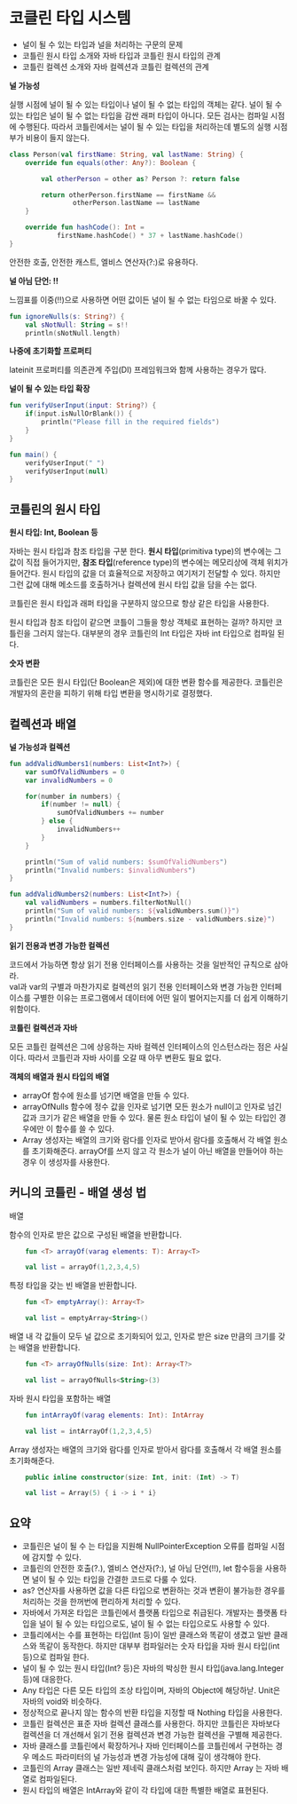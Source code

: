 # 코클린 타입 시스템

- 널이 될 수 있는 타입과 널을 처리하는 구문의 문제
- 코틀린 원시 타입 소개와 자바 타입과 코틀린 원시 타입의 관계
- 코틀린 컬렉션 소개와 자바 컬렉션과 코틀린 컬렉션의 관계

**널 가능성**

실행 시점에 널이 될 수 있는 타입이나 널이 될 수 없는 타입의 객체는 같다. 널이 될 수 있는 타입은 널이 될 수 없는 타입을 감싼 래퍼 타입이 아니다.
모든 검사는 컴파일 시점에 수행된다. 따라서 코틀린에서는 널이 될 수 있는 타입을 처리하는데 별도의 실행 시점 부가 비용이 들지 않는다.


```kotlin
class Person(val firstName: String, val lastName: String) {
    override fun equals(other: Any?): Boolean {

        val otherPerson = other as? Person ?: return false

        return otherPerson.firstName == firstName &&
                otherPerson.lastName == lastName
    }

    override fun hashCode(): Int =
            firstName.hashCode() * 37 + lastName.hashCode()
}
```

안전한 호출, 안전한 캐스트, 엘비스 연산자(?:)로 유용하다.

**널 아님 단언: !!**

느낌표를 이중(!!)으로 사용하면 어떤 값이든 널이 될 수 없는 타임으로 바꿀 수 있다.

```kotlin
fun ignoreNulls(s: String?) {
    val sNotNull: String = s!!
    println(sNotNull.length)
```

**나중에 초기화할 프로퍼티**

lateinit 프로퍼티를 의존관계 주입(DI) 프레임워크와 함께 사용하는 경우가 많다.

**널이 될 수 있는 타입 확장**

```kotlin
fun verifyUserInput(input: String?) {
    if(input.isNullOrBlank()) {
        println("Please fill in the required fields")
    }
}

fun main() {
    verifyUserInput(" ")
    verifyUserInput(null)
}

```

## 코틀린의 원시 타입

**원시 타입: Int, Boolean 등**

자바는 원시 타입과 참조 타입을 구분 한다. **원시 타입**(primitiva type)의 변수에는 그 값이 직접 들어가지만, **참조 타입**(reference type)의 변수에는 메모리상에 객체 위치가 들어간다.
원시 타입의 값을 더 효율적으로 저장하고 여기저기 전달할 수 있다. 하지만 그런 값에 대해 메소드를 호출하거나 컬렉션에 원시 타입 값을 담을 수는 없다.

코틀린은 원시 타입과 래퍼 타입을 구분하지 않으므로 항상 같은 타입을 사용한다.

원시 타입과 참조 타입이 같으면 코틀이 그들을 항상 객체로 표현하는 걸까? 하지만 코틀린을 그러지 않는다. 대부분의 경우 코틀린의 Int 타입은 자바 int 타입으로 컴파일 된다.

**숫자 변환**

코틀린은 모든 원시 타입(단 Boolean은 제외)에 대한 변환 함수를 제공한다.
코틀린은 개발자의 혼란을 피하기 위해 타입 변환을 명시하기로 결정했다.


## 컬렉션과 배열

**널 가능성과 컬렉션**

```kotlin
fun addValidNumbers1(numbers: List<Int?>) {
    var sumOfValidNumbers = 0
    var invalidNumbers = 0

    for(number in numbers) {
        if(number != null) {
            sumOfValidNumbers += number
        } else {
            invalidNumbers++
        }
    }

    println("Sum of valid numbers: $sumOfValidNumbers")
    println("Invalid numbers: $invalidNumbers")
}

fun addValidNumbers2(numbers: List<Int?>) {
    val validNumbers = numbers.filterNotNull()
    println("Sum of valid numbers: ${validNumbers.sum()}")
    println("Invalid numbers: ${numbers.size - validNumbers.size}")
}
```

**읽기 전용과 변경 가능한 컬렉션**

코드에서 가능하면 항상 읽기 전용 인터페이스를 사용하는 것을 일반적인 규칙으로 삼아라.<br>
val과 var의 구별과 마찬가지로 컬렉션의 읽기 전용 인터페이스와 변경 가능한 인터페이스를 구별한 이유는 프로그램에서 데이터에 어떤 일이 벌어지는지를 더 쉽게 이해하기 위함이다.

**코틀린 컬렉션과 자바**

모든 코틀린 컬렉션은 그에 상응하는 자바 컬렉션 인터페이스의 인스턴스라는 점은 사실이다. 따라서 코틀린과 자바 사이를 오갈 때 아무 변환도 필요 없다.

**객체의 배열과 원시 타입의 배열**

- arrayOf 함수에 원소를 넘기면 배열을 만들 수 있다.
- arrayOfNulls 함수에 정수 값을 인자로 넘기면 모든 원소가 null이고 인자로 넘긴 값과 크기가 같은 배열을 만들 수 있다. 물론 원소 타입이 널이 될 수 있는 타입인 경우에만 이 함수를 쓸 수 있다.
- Array 생성자는 배열의 크기와 람다를 인자로 받아서 람다를 호출해서 각 배열 원소를 초기화해준다. arrayOf를 쓰지 않고 각 원소가 널이 아닌 배열을 만들어야 하는 경우 이 생성자를 사용한다.

## 커니의 코틀린 - 배열 생성 법

배열

함수의 인자로 받은 값으로 구성된 배열을 반환합니다.
```kotlin
    fun <T> arrayOf(varag elements: T): Array<T>

    val list = arrayOf(1,2,3,4,5)
```

특정 타입을 갖는 빈 배열을 반환합니다.
```kotlin
    fun <T> emptyArray(): Array<T>

    val list = emptyArray<String>()
```

배열 내 각 값들이 모두 널 값으로 초기화되어 있고, 인자로 받은 size 만큼의 크기를 갖는 배열을 반환합니다.
```kotlin
    fun <T> arrayOfNulls(size: Int): Array<T?>

    val list = arrayOfNulls<String>(3)
```

자바 원시 타입을 포함하는 배열
```kotlin
    fun intArrayOf(varag elements: Int): IntArray

    val list = intArrayOf(1,2,3,4,5)
```

Array 생성자는 배열의 크기와 람다를 인자로 받아서 람다를 호출해서 각 배열 원소를 초기화해준다.
```kotlin
    public inline constructor(size: Int, init: (Int) -> T)

    val list = Array(5) { i -> i * i}
```

## 요약

- 코틀린은 널이 될 수 는 타입을 지원해 NullPointerException 오류를 컴파일 시점에 감지할 수 있다.
- 코틀린의 안전한 호출(?.), 엘비스 연산자(?:), 널 아님 단언(!!), let 함수등을 사용하면 널이 될 수 있는 타입을 간결한 코드로 다룰 수 있다.
- as? 연산자를 사용하면 값을 다른 타입으로 변환하는 것과 변환이 불가능한 경우를 처리하는 것을 한꺼번에 편리하게 처리할 수 있다.
- 자바에서 가져온 타입은 코틀린에서 플랫폼 타입으로 취급된다. 개발자는 플랫폼 타입을 널이 될 수 있는 타입으로도, 널이 될 수 없는 타입으로도 사용할 수 있다.
- 코틀리에서는 수를 표현하는 타입(Int 등)이 일반 클래스와 똑같이 생겼고 일반 클래스와 똑같이 동작한다. 하지만 대부부 컴파일러는 숫자 타입을 자바 원시 타입(int 등)으로 컴파일 한다.
- 널이 될 수 있는 원시 타입(Int? 등)은 자바의 박싱한 원시 타입(java.lang.Integer 등)에 대응한다.
- Any 타입은 다른 모든 타입의 조상 타입이며, 자바의 Object에 해당하낟. Unit은 자바의 void와 비슷하다.
- 정상적으로 끝나지 않는 함수의 반환 타입을 지정할 때 Nothing 타입을 사용한다.
- 코틀린 컬렉션은 표준 자바 컬렉션 클래스를 사용한다. 하지만 코틀린은 자바보다 컬렉션을 더 개선해서 읽기 전용 컬렉션과 변경 가능한 컬렉션을 구별해 제공한다.
- 자바 클래스를 코틀린에서 확장하거나 자바 인터페이스를 코틀린에서 구현하는 경우 메소드 파라미터의 널 가능성과 변경 가능성에 대해 깊이 생각해야 한다.
- 코틀린의 Array 클래스는 일반 제네릭 클래스처럼 보인다. 하지만 Array 는 자바 배열로 컴파일된다.
- 원시 타입의 배열은 IntArray와 같이 각 타입에 대한 특별한 배열로 표현된다.




